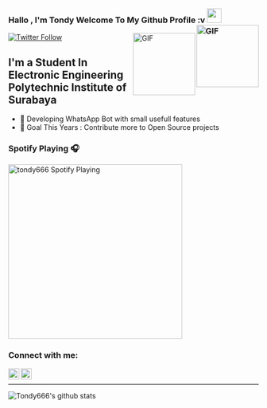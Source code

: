 ### Hallo , I'm Tondy Welcome To My Github Profile :v  <img src="https://github.com/TheDudeThatCode/TheDudeThatCode/blob/master/Assets/Hi.gif" width="29px"> <img align="right" alt="GIF" height="125px" src="https://media.giphy.com/media/KzJkzjggfGN5Py6nkT/giphy.gif" />


<img align="right" alt="GIF" height="125px" src="https://media.giphy.com/media/KDDpcKigbfFpnejZs6/200.webp" />


[![Twitter Follow](https://img.shields.io/twitter/follow/tondy_666?color=1DA1F2&logo=twitter&style=for-the-badge)](https://twitter.com/intent/follow?original_referer=https%3A%2F%2Fgithub.com%2Ftondy_666&screen_name=tondy_666) 

## I'm a Student In Electronic Engineering Polytechnic Institute of Surabaya

- 👯 Developing WhatsApp Bot with small usefull features 
- 🥅 Goal This Years : Contribute more to Open Source projects


### Spotify Playing 🎧
[<img src="https://now-playing-codestackr.vercel.app/api/spotify-playing" alt="tondy666 Spotify Playing" width="350" />](https://open.spotify.com/user/2qjtexdu1jocylwuys43trc4s)

### Connect with me:

[<img align="left" alt="tondy_666 | Twitter" width="22px" src="https://cdn.jsdelivr.net/npm/simple-icons@v3/icons/twitter.svg" />][twitter]
[<img align="left" alt="tondy_666 | Instagram" width="22px" src="https://cdn.jsdelivr.net/npm/simple-icons@v3/icons/instagram.svg" />][instagram]

<br />

---

![Tondy666's github stats](https://github-readme-stats-5fsr4i2qn.vercel.app/api?username=tondy666)

[twitter]: https://twitter.com/tondy_666
[instagram]: https://instagram.com/tondy_666
